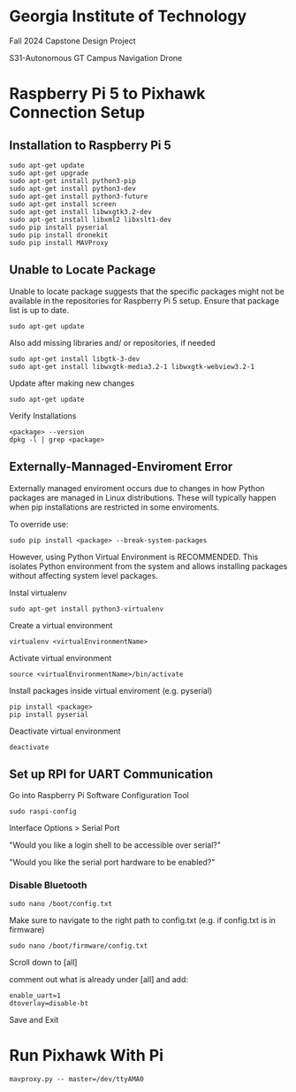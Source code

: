 # Georgia Institute of Technology
Fall 2024 Capstone Design Project

S31-Autonomous GT Campus Navigation Drone

# Raspberry Pi 5 to Pixhawk Connection Setup

## Installation to Raspberry Pi 5

    sudo apt-get update
    sudo apt-get upgrade
    sudo apt-get install python3-pip
    sudo apt-get install python3-dev
    sudo apt-get install python3-future
    sudo apt-get install screen 
    sudo apt-get install libwxgtk3.2-dev
    sudo apt-get install libxml2 libxslt1-dev
    sudo pip install pyserial
    sudo pip install dronekit
    sudo pip install MAVProxy

## Unable to Locate Package
Unable to locate package suggests that the specific packages might not be available in the repositories for Raspberry Pi 5 setup. 
Ensure that package list is up to date.

    sudo apt-get update

Also add missing libraries and/ or repositories, if needed

    sudo apt-get install libgtk-3-dev
    sudo apt-get install libwxgtk-media3.2-1 libwxgtk-webview3.2-1

Update after making new changes

    sudo apt-get update

Verify Installations

    <package> --version
    dpkg -l | grep <package>
    

## Externally-Mannaged-Enviroment Error
Externally managed enviroment occurs due to changes in how Python packages are managed in Linux distributions. These will typically happen when pip installations are restricted in some enviroments.

To override use:

    sudo pip install <package> --break-system-packages

However, using Python Virtual Environment is RECOMMENDED.
This isolates Python environment from the system and allows installing packages without affecting system level packages.

Instal virtualenv

    sudo apt-get install python3-virtualenv
    
Create a virtual environment

    virtualenv <virtualEnvironmentName>

Activate virtual environment

    source <virtualEnvironmentName>/bin/activate

Install packages inside virtual enviroment (e.g. pyserial)

    pip install <package>
    pip install pyserial

Deactivate virtual environment

    deactivate

## Set up RPI for UART Communication
Go into Raspberry Pi Software Configuration Tool

    sudo raspi-config

Interface Options > Serial Port

"Would you like a login shell to be accessible over serial?"
  > <No>
"Would you like the serial port hardware to be enabled?"
  > <Yes>

### Disable Bluetooth

    sudo nano /boot/config.txt

Make sure to navigate to the right path to config.txt (e.g. if config.txt is in firmware)

    sudo nano /boot/firmware/config.txt

Scroll down to [all]

comment out what is already under [all] and add:

    enable_uart=1
    dtoverlay=disable-bt

Save and Exit

# Run Pixhawk With Pi

    mavproxy.py -- master=/dev/ttyAMA0
    


